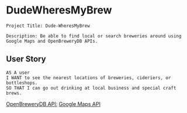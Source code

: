 # DudeWheresMyBrew
```
Project Title: Dude-WheresMyBrew

Description: Be able to find local or search breweries around using Google Maps and OpenBreweryDB APIs.
```
## User Story

```
AS A user
I WANT to see the nearest locations of breweries, cideriers, or bottleshops.
SO THAT I can go out drinking at local business and special craft brews.
```


[OpenBreweryDB API:](https://www.openbrewerydb.org/)
[Google Maps API](https://developers.google.com/maps/)